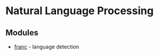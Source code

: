 # Natural Language Processing

## Modules

* [franc](https://github.com/wooorm/franc) - language detection
